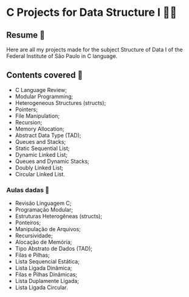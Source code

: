 # C Projects for Data Structure I 🖤💥

## Resume 👾

Here are all my projects made for the subject Structure of Data I of the Federal Institute of São Paulo in C language.

## Contents covered 🚀

- C Language Review;
- Modular Programming;
- Heterogeneous Structures (structs);
- Pointers;
- File Manipulation;
- Recursion;
- Memory Allocation;
- Abstract Data Type (TAD);
- Queues and Stacks;
- Static Sequential List;
- Dynamic Linked List;
- Queues and Dynamic Stacks;
- Doubly Linked List;
- Circular Linked List.

### Aulas dadas 🧠

- Revisão Linguagem C;
- Programação Modular;
- Estruturas Heterogêneas (structs);
- Ponteiros;
- Manipulação de Arquivos;
- Recursividade;
- Alocação de Memória;
- Tipo Abstrato de Dados (TAD);
- Filas e Pilhas;
- Lista Sequencial Estática;
- Lista Ligada Dinâmica;
- Filas e Pilhas Dinâmicas;
- Lista Duplamente Ligada;
- Lista Ligada Circular.
